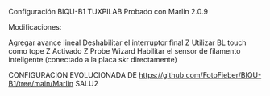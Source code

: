 Configuración BIQU-B1 TUXPILAB
Probado con Marlin 2.0.9

Modificaciones:

Agregar avance lineal
Deshabilitar el interruptor final Z
Utilizar BL touch como tope Z
Activado Z Probe Wizard
Habilitar el sensor de filamento inteligente (conectado a la placa skr directamente)


CONFIGURACION EVOLUCIONADA DE https://github.com/FotoFieber/BIQU-B1/tree/main/Marlin SALU2
